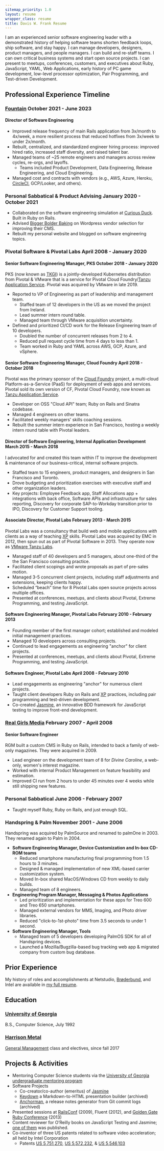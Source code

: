 ```yaml
---
sitemap_priority: 1.0
layout: resume
wrapper_class: resume
title: Davis W. Frank Resume
---
```


I am an experienced senior software engineering leader with a demonstrated history of helping software teams shorten feedback loops, ship software, and stay happy. I can manage developers, designers, product managers, and people managers. I can build and re-staff teams. I can own critical business systems and start open source projects. I can present to meetups, conferences, customers, and executives about Ruby, JavaScript, YAML, Web Applications, early history of PC game development, low-level processor optimization, Pair Programming, and Test-driven Development.

## Professional Experience Timeline

### [Fountain][fntn] <span class="duration"> October 2021 - June 2023 </span> 

#### Director of Software Engineering

- Improved release frequency of main Rails application from 3x/month to 4x/week, a more resilient process that reduced hotfixes from 3x/week to under 2x/month.
- Rebuilt, centralized, and standardized engineer hiring process: improved hired ratio, increased staff diversity, and raised talent bar.
- Managed teams of ~25 remote engineers and managers across review cycles, re-orgs, and layoffs.
  - Teams included Product Development, Data Engineering, Release Engineering, and Cloud Engineering.
- Managed cost and contracts with vendors (e.g., AWS, Azure, Heroku, [CircleCI][circle], GCP/Looker, and others).

### Personal Sabbatical &amp; Product Advising <span class="duration">January 2020 - October 2021</span>

- Collaborated on the software engineering simulation at [Curious Duck][duck]. Built in Ruby on Rails.
- Advised [Bigger Bolder Baking][bake] on Wordpress vendor selection for improving their CMS.
- Rebuilt my personal website and blogged on software engineering topics.

### Pivotal Software & Pivotal Labs <span class="duration">April 2008 - January 2020</span>

#### Senior Software Engineering Manager, PKS <span class="duration">October 2018 - January 2020</span>

PKS (now known as [TKGI][tkgi]) is a jointly-developed Kubernetes distribution from Pivotal & VMware that is a service for Pivotal Cloud Foundry/[Tanzu Application Service][tas]. Pivotal was acquired by VMware in late 2019.

- Reported to VP of Engineering as part of leadership and management team.
  - Staffed team of 12 developers in the US as we moved the project from Ireland.
  - Lead summer intern round table.
  - Managed team through VMware acquisition uncertainty.
- Defined and prioritized CI/CD work for the Release Engineering team of 10 developers.
  - Doubled the number of concurrent releases from 2 to 4. 
  - Reduced pull request cycle time from 4 days to less than 1.
  - Team worked in Ruby and YAML across AWS, GCP, Azure, and vSphere.

#### Senior Software Engineering Manager, Cloud Foundry <span class="duration"> April 2018 - October 2018 </span>

Pivotal was the primary sponsor of the [Cloud Foundry][cf] project, a multi-cloud Platform-as-a-Service (PaaS) for deployment of web apps and services. Pivotal sold its own version of CF, Pivotal Cloud Foundry, now known as [Tanzu Application Service][tas].

- Developer on OSS "Cloud API" team; Ruby on Rails and Sinatra codebase.
- Managed 4 engineers on other teams.
- Facilitated weekly managers' skills coaching sessions. 
- Rebuilt the summer intern experience in San Francisco, hosting a weekly intern round table with Pivotal leaders.

#### Director of Software Engineering, Internal Application Development <span class="duration"> March 2015 - March 2018 </span>

I advocated for and created this team within IT to improve the development &amp; maintenance of our business-critical, internal software projects.

- Staffed team to 15 engineers, product managers, and designers in San Francisco and Toronto.
- Drove budgeting and prioritization exercises with executive staff and other organization leaders.
- Key projects: Employee Feedback app, Staff Allocations app + integrations with back office, Software APIs and infrastructure for sales reporting, Discovery for corporate SAP-to-Workday transition prior to IPO, Discovery for Customer Support tooling.

#### Associate Director, Pivotal Labs <span class="duration">February 2013 - March 2015 </span>

Pivotal Labs was a consultancy that build web and mobile applications _with_ clients as a way of teaching [XP][xp] skills. Pivotal Labs was acquired by EMC in 2012, then spun out as part of Pivotal Software in 2013. They operate now as [VMware Tanzu Labs][tlabs].

- Managed staff of 40 developers and 5 managers, about one-third of the the San Francisco consulting practice.
- Facilitated client scopings and wrote proposals as part of pre-sales motion.
- Managed 3-5 concurrent client projects, including staff adjustments and extensions, keeping clients happy.
- Scheduled “beach” time for 8 Pivotal Labs open source projects across multiple offices.
- Presented at conferences, meetups, and clients about Pivotal, Extreme Programming, and testing JavaScript.

#### Software Engineering Manager, Pivotal Labs <span class="duration">February 2010 - February 2013 </span>

- Founding member of the first manager cohort; established and modeled initial management practices. 
- Managed 10 developers across consulting projects.
- Continued to lead engagements as engineering "anchor" for client projects.
- Presented at conferences, meetups, and clients about Pivotal, Extreme Programming, and testing JavaScript.

#### Software Engineer, Pivotal Labs <span class="duration">April 2008 - February 2010 </span>

- Lead engagements as engineering "anchor" for numerous client projects.
- Taught client developers Ruby on Rails and [XP][xp] practices, including pair programming and test-driven development.
- Co-created [Jasmine][jasmine], an innovative BDD framework for JavaScript testing to improve front-end development.

### [Real Girls Media][rgm]  <span class="duration"> February 2007 - April 2008 </span>

#### Senior Software Engineer

RGM built a custom CMS in Ruby on Rails, intended to back a family of web-only magazines. They were acquired in 2009.

- Lead engineer on the development team of 8 for _Divine Caroline_, a web-only, women's interest magazine. 
- Worked with internal Product Management on feature feasibility and estimation.
- Improved CI run from 2 hours to under 45 minutes over 4 weeks while still shipping new features.

### Personal Sabbatical <span class="duration"> June 2006 - February 2007 </span>

- Taught myself Ruby, Ruby on Rails, and just enough SQL.

### Handspring & Palm <span class="duration"> November 2001 - June 2006 </span>

Handspring was acquired by PalmSource and renamed to palmOne in 2003. They renamed again to Palm in 2004.

- __Software Engineering Manager, Device Customization and In-box CD-ROM teams__
  - Reduced smartphone manufacturing final programming from 1.5 hours to 3 minutes.
  - Designed & managed implementation of new XML-based carrier customization system. 
  - Moved In-box shared MacOS/Windows CD from weekly to daily builds.
  - Managed team of 8 engineers.
- __Engineering Program Manager, Messaging & Photos Applications__
  - Led prioritization and implementation for these apps for Treo 600 and Treo 650 smartphones.
  - Managed external vendors for MMS, Imaging, and Photo driver libraries.
  - Reduced "click-to-1st-photo" time from 3.5 seconds to under 1 second.
- __Software Engineering Manager, Tools__
  - Managed team of 5 developers developing PalmOS SDK for all of Handspring devices.
  - Launched a Mozilla/Bugzilla-based bug tracking web app &amp; migrated company from custom bug database.

## Prior Experience

My history of roles and accomplishments at Netstudio, [Brøderbund][bb], and Intel are available in [my full resume](/resume/dwfrank_full/).

## Education

### [University of Georgia][uga]

B.S., Computer Science, July 1992

### [Harrison Metal][hm]

[General Management][gm] class and electives, since fall 2017

## Projects & Activities

- Mentoring Computer Science students via the [University of Georgia undergraduate mentoring program][mentor]
- Software Projects
  - Co-creator/co-author (emeritus) of [Jasmine][jasmine]
  - [Keydown][kd] a Markdown-to-HTML presentation builder (archived)
  - [Anchorman][am], a release notes generator from Git commit logs (archived)
- Presented sessions at [RailsConf][rc] (2009), Fluent (2012), and [Golden Gate Ruby Conference][story] (2013)
- Content reviewer for O’Reilly books on JavaScript Testing and Jasmine; [one of them][jbook] was published.
- Co-inventor of three US patents related to software video acceleration; all held by Intel Corporation
  - Patents [US 5,751,270][p1], [US 5,572,232][p2], &amp; [US 5,546,103][p3]

[am]: https://github.com/infews/anchorman
[bake]: https://biggerbolderbaking.com
[bb]: https://en.wikipedia.org/wiki/Broderbund
[bosh]: https://bosh.io/docs
[bugs]: https://bugzilla.org
[carmen]: https://en.wikipedia.org/wiki/Carmen_Sandiego_(video_game_series)
[cc]: https://concourse-ci.org/
[cd-test]: https://dwf.bigpencil.net/series/the-cd-test/
[cf]: https://cloudfoundry.org
[circle]: https://circleci.com
[circle]: https://circleci.com/
[duck]: https://curiousduck.io
[ey]: https://www.engineyard.com
[fntn]: https://www.fountain.com
[gm]: https://www.harrisonmetal.com/classes/foundations-general-management
[gp]: https://tanzu.vmware.com/greenplum
[h]: https://heroku.com
[hm]: https://www.harrisonmetal.com/
[j]: https://jenkins.io
[jasmine]: https://jasmine.github.io
[jbook]: https://shop.oreilly.com/product/0636920028277.do
[kd]: https://github.com/infews/keydown
[mentor]: https://mentor.uga.edu/
[nci]: https://en.wikipedia.org/wiki/Nuclear_Cities_Initiative
[p1]: https://patents.google.com/patent/US5751270A/
[p2]: https://patents.google.com/patent/US5572232A/
[p3]: https://patents.google.com/patent/US5546103A/z1
[rc]: https://web.archive.org/web/20120531175448/http://en.oreilly.com/rails2009/public/schedule/detail/7035
[rgm]: https://www.crunchbase.com/organization/real-girls-media-network-inc
[riven]: https://store.steampowered.com/app/63610/Riven_The_Sequel_to_MYST/
[story]: https://youtu.be/ueeZKPGNk6I
[tas]: https://tanzu.vmware.com/application-service
[tkgi]: https://docs.vmware.com/en/VMware-Tanzu-Kubernetes-Grid-Integrated-Edition/
[tlabs]: https://tanzu.vmware.com/labs
[travis]: https://www.travis-ci.com/
[uga]: https://uga.edu
[xp]: http://www.extremeprogramming.org/